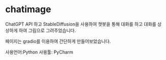 # chatimage
ChatGPT API 하고 StableDiffusion을 사용하여
챗봇을 통해 대화를 하고 대화를 상상하게 하여
그림으로 그려주었습니다.

페이지는 gradio를 이용하여
간단하게 만들어보았습니다.

사용언어:Python
사용툴: PyCharm
